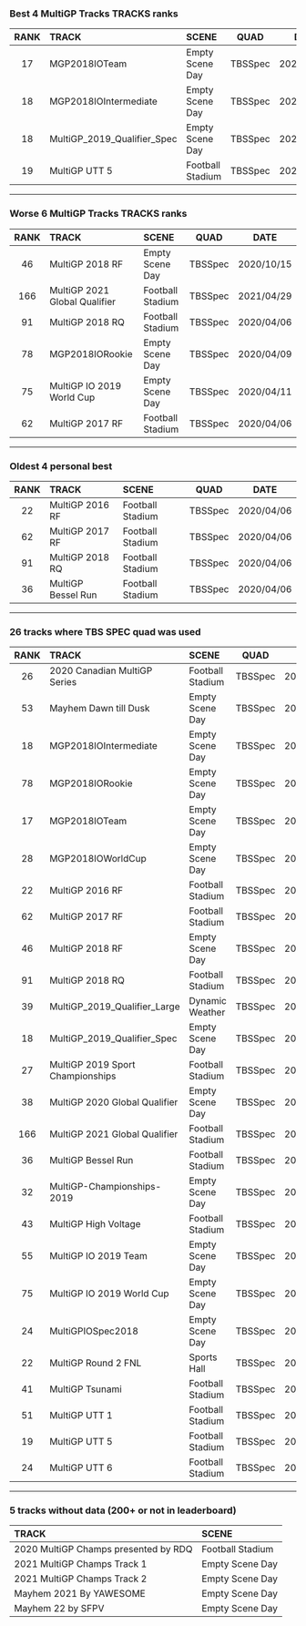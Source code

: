 ### Best 4 MultiGP Tracks TRACKS ranks
|RANK|TRACK|SCENE|QUAD|DATE|
|:---:|:---|:---|:---:|:---:|
|17|MGP2018IOTeam|Empty Scene Day|TBSSpec|2020/05/05|
|18|MGP2018IOIntermediate|Empty Scene Day|TBSSpec|2020/04/09|
|18|MultiGP_2019_Qualifier_Spec|Empty Scene Day|TBSSpec|2020/08/30|
|19|MultiGP UTT 5|Football Stadium|TBSSpec|2020/04/06|
---
### Worse 6 MultiGP Tracks TRACKS ranks
|RANK|TRACK|SCENE|QUAD|DATE|
|:---:|:---|:---|:---:|:---:|
|46|MultiGP 2018 RF|Empty Scene Day|TBSSpec|2020/10/15|
|166|MultiGP 2021 Global Qualifier|Football Stadium|TBSSpec|2021/04/29|
|91|MultiGP 2018 RQ|Football Stadium|TBSSpec|2020/04/06|
|78|MGP2018IORookie|Empty Scene Day|TBSSpec|2020/04/09|
|75|MultiGP IO 2019 World Cup|Empty Scene Day|TBSSpec|2020/04/11|
|62|MultiGP 2017 RF|Football Stadium|TBSSpec|2020/04/06|
---
### Oldest 4 personal best
|RANK|TRACK|SCENE|QUAD|DATE|
|:---:|:---|:---|:---:|:---:|
|22|MultiGP 2016 RF|Football Stadium|TBSSpec|2020/04/06|
|62|MultiGP 2017 RF|Football Stadium|TBSSpec|2020/04/06|
|91|MultiGP 2018 RQ|Football Stadium|TBSSpec|2020/04/06|
|36|MultiGP Bessel Run|Football Stadium|TBSSpec|2020/04/06|
---
### 26 tracks where TBS SPEC quad was used
|RANK|TRACK|SCENE|QUAD|DATE|
|:---:|:---|:---|:---:|:---:|
|26|2020 Canadian MultiGP Series|Football Stadium|TBSSpec|2020/08/19|
|53|Mayhem Dawn till Dusk|Empty Scene Day|TBSSpec|2020/04/09|
|18|MGP2018IOIntermediate|Empty Scene Day|TBSSpec|2020/04/09|
|78|MGP2018IORookie|Empty Scene Day|TBSSpec|2020/04/09|
|17|MGP2018IOTeam|Empty Scene Day|TBSSpec|2020/05/05|
|28|MGP2018IOWorldCup|Empty Scene Day|TBSSpec|2020/05/05|
|22|MultiGP 2016 RF|Football Stadium|TBSSpec|2020/04/06|
|62|MultiGP 2017 RF|Football Stadium|TBSSpec|2020/04/06|
|46|MultiGP 2018 RF|Empty Scene Day|TBSSpec|2020/10/15|
|91|MultiGP 2018 RQ|Football Stadium|TBSSpec|2020/04/06|
|39|MultiGP_2019_Qualifier_Large|Dynamic Weather|TBSSpec|2020/08/30|
|18|MultiGP_2019_Qualifier_Spec|Empty Scene Day|TBSSpec|2020/08/30|
|27|MultiGP 2019 Sport Championships|Football Stadium|TBSSpec|2020/08/24|
|38|MultiGP 2020 Global Qualifier|Empty Scene Day|TBSSpec|2020/07/09|
|166|MultiGP 2021 Global Qualifier|Football Stadium|TBSSpec|2021/04/29|
|36|MultiGP Bessel Run|Football Stadium|TBSSpec|2020/04/06|
|32|MultiGP-Championships-2019|Empty Scene Day|TBSSpec|2020/04/11|
|43|MultiGP High Voltage|Football Stadium|TBSSpec|2020/04/06|
|55|MultiGP IO 2019 Team|Empty Scene Day|TBSSpec|2020/04/11|
|75|MultiGP IO 2019 World Cup|Empty Scene Day|TBSSpec|2020/04/11|
|24|MultiGPIOSpec2018|Empty Scene Day|TBSSpec|2020/04/11|
|22|MultiGP Round 2 FNL|Sports Hall|TBSSpec|2020/04/14|
|41|MultiGP Tsunami|Football Stadium|TBSSpec|2020/04/06|
|51|MultiGP UTT 1|Football Stadium|TBSSpec|2020/04/06|
|19|MultiGP UTT 5|Football Stadium|TBSSpec|2020/04/06|
|24|MultiGP UTT 6|Football Stadium|TBSSpec|2020/04/06|
---
### 5 tracks without data (200+ or not in leaderboard)
|TRACK|SCENE|
|:---|:---|
|2020 MultiGP Champs presented by RDQ|Football Stadium|
|2021 MultiGP Champs Track 1|Empty Scene Day|
|2021 MultiGP Champs Track 2|Empty Scene Day|
|Mayhem 2021 By YAWESOME|Empty Scene Day|
|Mayhem 22 by SFPV|Empty Scene Day|

